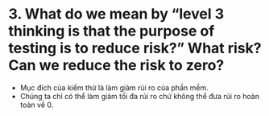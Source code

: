 # 3. What do we mean by “level 3 thinking is that the purpose of testing is to reduce risk?” What risk? Can we reduce the risk to zero? #
* Mục đích của kiểm thử là làm giảm rủi ro của phần mềm.
* Chúng ta chỉ có thể làm giảm tối đa rủi ro chứ không thể đưa rủi ro hoàn toàn về 0.
